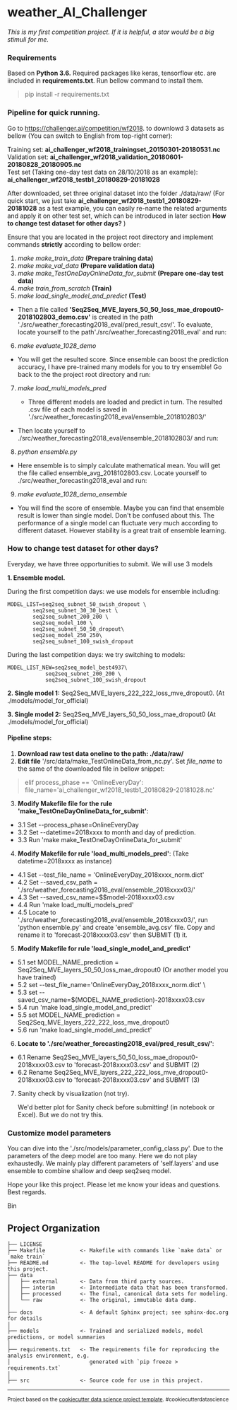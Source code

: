 weather_AI_Challenger
==============================
*This is my first competition project. If it is helpful, a star would be a big stimuli for me.*

### Requirements
Based on **Python 3.6.** Required packages like keras, tensorflow etc. are iincluded in **requirements.txt**. Run bellow command to install them.
> pip install -r requirements.txt

### Pipeline for quick running.
Go to https://challenger.ai/competition/wf2018. to downlowd 3 datasets as bellow (You can switch to English from top-right corner):

Training set: **ai_challenger_wf2018_trainingset_20150301-20180531.nc**  
Validation set: **ai_challenger_wf2018_validation_20180601-20180828_20180905.nc**  
Test set (Taking one-day test data on 28/10/2018 as an example): **ai_challenger_wf2018_testb1_20180829-20181028**

After downloaded, set three original dataset into the folder ./data/raw/
(For quick start, we just take  **ai_challenger_wf2018_testb1_20180829-20181028** as a test example, you can easily re-name the related arguments and apply it on other test set, which can be introduced in later section **How to change test dataset for other days?** )

Ensure that you are located in the project root directory and implement commands **strictly** according to bellow order:

1. *make make_train_data* **(Prepare training data)**
2. *make make_val_data* **(Prepare validation data)**
3. *make make_TestOneDayOnlineData_for_submit* **(Prepare one-day test data)**
4. *make train_from_scratch* **(Train)**
5. *make load_single_model_and_predict* **(Test)**

  - Then a file called **'Seq2Seq_MVE_layers_50_50_loss_mae_dropout0-2018102803_demo.csv'** is created in the path './src/weather_forecasting2018_eval/pred_result_csv/'.
  To evaluate, locate yourself to the path'./src/weather_forecasting2018_eval' and run:

6. *make evaluate_1028_demo*

  - You will get the resulted score. Since ensemble can boost the prediction accuracy, I have pre-trained many models for you to try ensemble! Go back to the the project root directory and run:

7. *make load_multi_models_pred*

   - Three different models are loaded and predict in turn. The resulted .csv file of each model is saved in './src/weather_forecasting2018_eval/ensemble_2018102803/'

  - Then locate yourself to ./src/weather_forecasting2018_eval/ensemble_2018102803/
  and run:

8. *python ensemble.py*

  - Here ensemble is to simply calculate mathematical mean. You will get the file called ensemble_avg_2018102803.csv. Locate yourself to ./src/weather_forecasting2018_eval and run:

9. *make evaluate_1028_demo_ensemble*

  - You will find the score of ensemble. Maybe you can find that ensemble result is lower than single model. Don't be confused about this. The performance of a single model can fluctuate very much according to different dataset. However stability is a great trait of ensemble learning.

### How to change test dataset for other days?
Everyday, we have three opportunities to submit. We will use 3 models

**1. Ensemble model.**

  During the first competition days: we use models for ensemble including:

	MODEL_LIST=seq2seq_subnet_50_swish_dropout \
			seq2seq_subnet_30_30_best \
			seq2seq_subnet_200_200 \
			seq2seq_model_100 \
			seq2seq_subnet_50_50_dropout\
			seq2seq_model_250_250\
			seq2seq_subnet_100_swish_dropout

  During the last competition days: we try switching to models:

    MODEL_LIST_NEW=seq2seq_model_best4937\
    			seq2seq_subnet_200_200 \
    			seq2seq_subnet_100_swish_dropout

**2. Single model 1:** Seq2Seq_MVE_layers_222_222_loss_mve_dropout0. (At ./models/model_for_official)

**3. Single model 2:** Seq2Seq_MVE_layers_50_50_loss_mae_dropout0 (At ./models/model_for_official)
#### Pipeline steps:

1. **Download raw test data oneline to the path: ./data/raw/**
2. **Edit file** '/src/data/make_TestOnlineData_from_nc.py'. Set *file_name* to the same of the downloaded file in bellow snippet:
> elif process_phase == 'OnlineEveryDay':
      file_name='ai_challenger_wf2018_testb1_20180829-20181028.nc'

3. **Modify Makefile file for the rule 'make_TestOneDayOnlineData_for_submit'**:
  - 3.1 Set --process_phase=OnlineEveryDay
  - 3.2 Set --datetime=2018xxxx to month and day of prediction.
  - 3.3 Run 'make make_TestOneDayOnlineData_for_submit'

4. **Modify Makefile for rule 'load_multi_models_pred'**: (Take datetime=2018xxxx as instance)
  - 4.1 Set --test_file_name = 'OnlineEveryDay_2018xxxx_norm.dict'
  - 4.2 Set --saved_csv_path = './src/weather_forecasting2018_eval/ensemble_2018xxxx03/'
  - 4.3 Set --saved_csv_name=$$model-2018xxxx03.csv
  - 4.4 Run 'make load_multi_models_pred'
  - 4.5 Locate to './src/weather_forecasting2018_eval/ensemble_2018xxxx03/', run 'python ensemble.py' and create 'ensemble_avg.csv' file. Copy and rename it to 'forecast-2018xxxx03.csv' then SUBMIT (1) it.

5. **Modify Makefile for rule 'load_single_model_and_predict'**
  - 5.1 set MODEL_NAME_prediction = Seq2Seq_MVE_layers_50_50_loss_mae_dropout0 (Or another model you have trained)
  - 5.2 set --test_file_name='OnlineEveryDay_2018xxxx_norm.dict' \
  - 5.3 set --saved_csv_name=$(MODEL_NAME_prediction)-2018xxxx03.csv
  - 5.4 run 'make load_single_model_and_predict'
  - 5.5 set MODEL_NAME_prediction = Seq2Seq_MVE_layers_222_222_loss_mve_dropout0
  - 5.6 run 'make load_single_model_and_predict'

6. **Locate to './src/weather_forecasting2018_eval/pred_result_csv/'**:
  - 6.1 Rename Seq2Seq_MVE_layers_50_50_loss_mae_dropout0-2018xxxx03.csv to 'forecast-2018xxxx03.csv' and SUBMIT (2)
  - 6.2 Rename Seq2Seq_MVE_layers_222_222_loss_mve_dropout0-2018xxxx03.csv to 'forecast-2018xxxx03.csv' and SUBMIT (3)

7. Sanity check by visualization (not try).

   We'd better plot for Sanity check before submitting! (in notebook or Excel). But we do not try this.


### Customize model parameters

You can dive into the './src/models/parameter_config_class.py'. Due to the parameters of the deep model are too many. Here we do not play exhaustedly. We mainly play different parameters of 'self.layers' and use ensemble to combine shallow and deep seq2seq model.

Hope your like this project. Please let me know your ideas and questions.
Best regards.

Bin

Project Organization
------------

    ├── LICENSE
    ├── Makefile           <- Makefile with commands like `make data` or `make train`
    ├── README.md          <- The top-level README for developers using this project.
    ├── data
    │   ├── external       <- Data from third party sources.
    │   ├── interim        <- Intermediate data that has been transformed.
    │   ├── processed      <- The final, canonical data sets for modeling.
    │   └── raw            <- The original, immutable data dump.
    │
    ├── docs               <- A default Sphinx project; see sphinx-doc.org for details
    │
    ├── models             <- Trained and serialized models, model predictions, or model summaries
    │
    ├── requirements.txt   <- The requirements file for reproducing the analysis environment, e.g.
    │                         generated with `pip freeze > requirements.txt`
    │
    ├── src                <- Source code for use in this project.

--------

<p><small>Project based on the <a target="_blank" href="https://drivendata.github.io/cookiecutter-data-science/">cookiecutter data science project template</a>. #cookiecutterdatascience</small></p>
